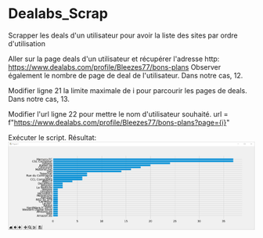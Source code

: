 # Dealabs_Scrap
Scrapper les deals d'un utilisateur pour avoir la liste des sites par ordre d'utilisation

Aller sur la page deals d'un utilisateur et récupérer l'adresse http:
https://www.dealabs.com/profile/Bleezes77/bons-plans
Observer également le nombre de page de deal de l'utilisateur. Dans notre cas, 12.

Modifier ligne 21 la limite maximale de i pour parcourir les pages de deals. Dans notre cas, 13.

Modifier l'url ligne 22 pour mettre le nom d'utilisateur souhaité.
    url = f"https://www.dealabs.com/profile/Bleezes77/bons-plans?page={i}"

Exécuter le script.
Résultat:
![](image.png)
